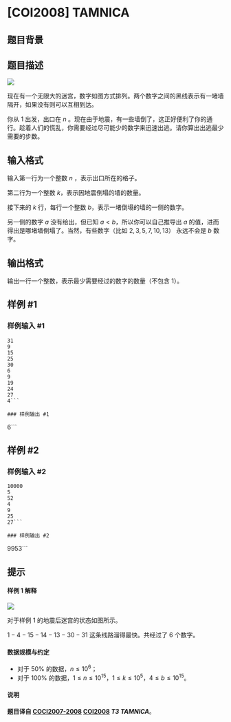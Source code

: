 # [COI2008] TAMNICA

## 题目背景



## 题目描述

![](https://cdn.luogu.com.cn/upload/image_hosting/4mwkg9lv.png)

现在有一个无限大的迷宫，数字如图方式排列。两个数字之间的黑线表示有一堵墙隔开，如果没有则可以互相到达。

你从 $1$ 出发，出口在 $n$ 。现在由于地震，有一些墙倒了，这正好便利了你的通行。趁着人们的慌乱，你需要经过尽可能少的数字来迅速出逃。请你算出出逃最少需要的步数。

## 输入格式

输入第一行为一个整数 $n$ ，表示出口所在的格子。

第二行为一个整数 $k$，表示因地震倒塌的墙的数量。

接下来的 $k$ 行，每行一个整数 $b$，表示一堵倒塌的墙的一侧的数字。

另一侧的数字 $a$ 没有给出，但已知 $a<b$，所以你可以自己推导出 $a$ 的值，进而得出是哪堵墙倒塌了。当然，有些数字（比如 $2,3,5,7,10,13$） 永远不会是 $b$ 数字。

## 输出格式

输出一行一个整数，表示最少需要经过的数字的数量（不包含 $1$）。

## 样例 #1

### 样例输入 #1
```
31
9
15
25
30
6
9
19
24
27
4```

### 样例输出 #1

```
6```

## 样例 #2

### 样例输入 #2
```
10000
5
52
4
9
25
27```

### 样例输出 #2

```
9953```

## 提示

#### 样例 1 解释

![](https://cdn.luogu.com.cn/upload/image_hosting/nrsqftne.png)

对于样例 $1$ 的地震后迷宫的状态如图所示。

$1-4-15-14-13-30-31$ 这条线路溜得最快。共经过了 $6$ 个数字。

#### 数据规模与约定

- 对于 $50\%$ 的数据，$n\le 10^6$；
- 对于 $100\%$ 的数据，$1\le n\le 10^{15}$，$1\le k\le 10^5$，$4\le b\le 10^{15}$。

#### 说明

**题目译自 [COCI2007-2008](https://hsin.hr/coci/archive/2007_2008/) [COI2008](https://hsin.hr/coci/archive/2007_2008/olympiad_tasks.pdf) *T3 TAMNICA***。
